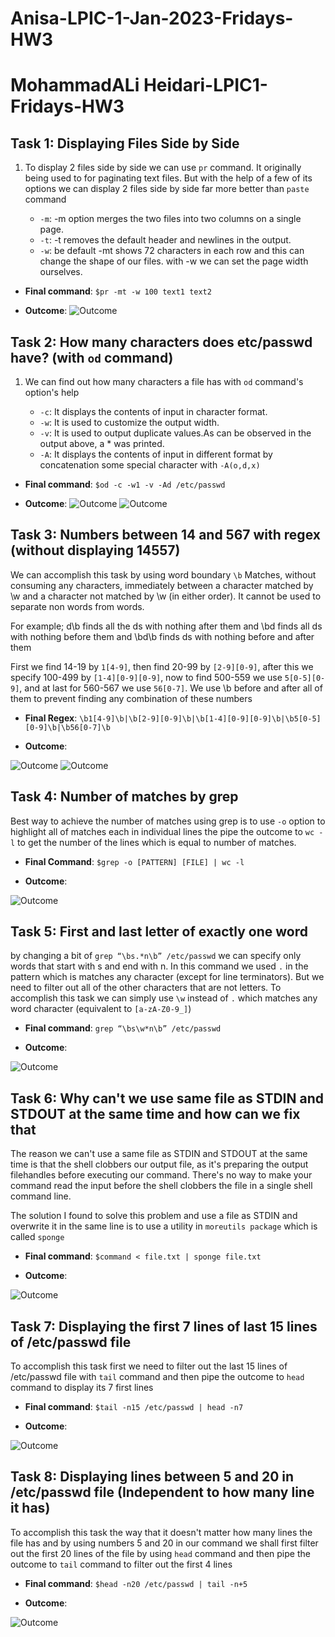 # Anisa-LPIC-1-Jan-2023-Fridays-HW3
# MohammadALi Heidari-LPIC1-Fridays-HW3
## Task 1: Displaying Files Side by Side

1. To display 2 files side by side we can use `pr` command. It originally being used to for paginating text files. But with the help of a few of its options we can display 2 files side by side far more better than `paste` command

    + `-m`: -m option merges the two files into two columns on a single page.
    + `-t`: -t removes the default header and newlines in the output.
    + `-w`: be default -mt shows 72 characters in each row and this can change the shape of our files. with -w we can set the page width ourselves.

+ **Final command**: `$pr -mt -w 100 text1 text2`

+ **Outcome**:
    ![Outcome](https://drive.google.com/file/d/1OZcIhhvxas8yeupfqxrXhXUcdIRR7WT4/view?usp=share_link "Task1")

## Task 2: How many characters does etc/passwd have? (with `od` command)
    
1. We can find out how many characters a file has with `od` command's option's help

    + `-c`: It displays the contents of input in character format. 
    + `-w`: It is used to customize the output width.
    + `-v`: It is used to output duplicate values.As can be observed in the output above, a * was printed. 
    + `-A`: It displays the contents of input in different format by concatenation some special character with `-A(o,d,x)`

+ **Final command**: `$od -c -w1 -v -Ad /etc/passwd`

+ **Outcome**:
    ![Outcome](https://drive.google.com/file/d/1FEd8r6SOEMhFd1S_xDYe1vji6YwX39bh/view?usp=share_link "Task2-1")
    ![Outcome](https://drive.google.com/file/d/1g3U4gOnz3xIOWt8CBvYsniw_ExBuJVcD/view?usp=share_link "Task2-2")
      
## Task 3: Numbers between 14 and 567 with regex (without displaying 14557)

We can accomplish this task by using word boundary `\b`
Matches, without consuming any characters, immediately between a character matched by \w and a character not matched by \w (in either order). It cannot be used to separate non words from words.

For example; d\b finds all the ds with nothing after them and \bd finds all ds with nothing before them and \bd\b finds ds with nothing before and after them

First we find 14-19 by `1[4-9]`,
then find 20-99 by `[2-9][0-9]`,
after this we specify 100-499 by `[1-4][0-9][0-9]`,
now to find 500-559 we use `5[0-5][0-9]`, and at last for 560-567 we use `56[0-7]`.
We use \b before and after all of them to prevent finding any combination of these numbers 

+ **Final Regex**: `\b1[4-9]\b|\b[2-9][0-9]\b|\b[1-4][0-9][0-9]\b|\b5[0-5][0-9]\b|\b56[0-7]\b`

+ **Outcome**:

![Outcome](https://drive.google.com/file/d/1Foe2GUHHSt-4q1bhMJG3pt9x8a9DPBpW/view?usp=share_link "Task3-1")
    ![Outcome](https://drive.google.com/file/d/1O5_wSp-TIl9SgNrj12Ld6GD-GFqkSBTv/view?usp=share_link "Task3-2")

## Task 4: Number of matches by grep

Best way to achieve the number of matches using grep is to use `-o` option to highlight all of matches each in individual lines the pipe the outcome to `wc -l` to get the number of the lines which is equal to number of matches.

+ **Final Command**: `$grep -o [PATTERN] [FILE] | wc -l`

+ **Outcome**:

![Outcome](https://drive.google.com/file/d/1EuhCVRz0KBWWdc2LFqcyxhCXKnD4JlNz/view?usp=share_link "Task4")

  ## Task 5: First and last letter of exactly one word

by changing a bit of `grep “\bs.*n\b” /etc/passwd` we can specify only words that start with s and end with n. In this command we used `.` in the pattern which is matches any character (except for line terminators). But we need to filter out all of the other characters that are not letters. To accomplish this task we can simply use `\w` instead of `.` which matches any word character (equivalent to `[a-zA-Z0-9_]`)

+ **Final command**: `grep “\bs\w*n\b” /etc/passwd`

+ **Outcome**:

![Outcome](https://drive.google.com/file/d/1OC1GEglp73f6aF2BTY8r4JgBK7X-uM_B/view?usp=share_link "Task5")

## Task 6: Why can't we use same file as STDIN and STDOUT at the same time and how can we fix that
   
The reason we can't use a same file as STDIN and STDOUT at the same time is that the shell clobbers our output file, as it's preparing the output filehandles before executing our command. There's no way to make your command read the input before the shell clobbers the file in a single shell command line.

The solution I found to solve this problem and use a file as STDIN and overwrite it in the same line is to use a utility in `moreutils package` which is called `sponge`

+ **Final command**: `$command < file.txt | sponge file.txt`

+ **Outcome**:

![Outcome](https://drive.google.com/file/d/1H-FFUVeCQJe4d8cMIU6nwDhC3U4GVuwj/view?usp=share_link "Task6")

## Task 7: Displaying the first 7 lines of last 15 lines of /etc/passwd file
  
To accomplish this task first we need to filter out the last 15 lines of /etc/passwd file with `tail` command and then pipe the outcome to `head` command to display its 7 first lines

+ **Final command**: `$tail -n15 /etc/passwd | head -n7`

+ **Outcome**:

![Outcome](https://drive.google.com/file/d/187Jf7CjdeReGPnZzHSQqNlp_WrO3I9AE/view?usp=share_link "Task7")


## Task 8: Displaying lines between 5 and 20 in /etc/passwd file (Independent to how many line it has)
  To accomplish this task the way that it doesn't matter how many lines the file has and by using numbers 5 and 20 in our command we shall first filter out the first 20 lines of the file by using `head` command and then pipe the outcome to `tail` command to filter out the first 4 lines

+ **Final command**: `$head -n20 /etc/passwd | tail -n+5`

+ **Outcome**:

![Outcome](https://drive.google.com/file/d/1RatU0SH1jw4bc0ZXt9strDtjvMGUR3lM/view?usp=share_link "Task8")
